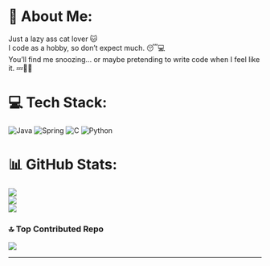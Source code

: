 # 💫 About Me:
Just a lazy ass cat lover 🐱<br>I code as a hobby, so don’t expect much. 😴💻<br>You’ll find me snoozing... or maybe pretending to write code when I feel like it. 💤🤷‍♂️


# 💻 Tech Stack:
![Java](https://img.shields.io/badge/java-%23ED8B00.svg?style=for-the-badge&logo=openjdk&logoColor=white) ![Spring](https://img.shields.io/badge/spring-%236DB33F.svg?style=for-the-badge&logo=spring&logoColor=white) ![C](https://img.shields.io/badge/c-%2300599C.svg?style=for-the-badge&logo=c&logoColor=white) ![Python](https://img.shields.io/badge/python-3670A0?style=for-the-badge&logo=python&logoColor=ffdd54)
# 📊 GitHub Stats:
![](https://github-readme-stats.vercel.app/api?username=Albarefero&theme=dark&hide_border=false&include_all_commits=false&count_private=false)<br/>
![](https://github-readme-streak-stats.herokuapp.com/?user=Albarefero&theme=dark&hide_border=false)<br/>
![](https://github-readme-stats.vercel.app/api/top-langs/?username=Albarefero&theme=dark&hide_border=false&include_all_commits=false&count_private=false&layout=compact)

### 🔝 Top Contributed Repo
![](https://github-contributor-stats.vercel.app/api?username=Albarefero&limit=5&theme=dark&combine_all_yearly_contributions=true)

---

<!-- Proudly created with GPRM ( https://gprm.itsvg.in ) -->
